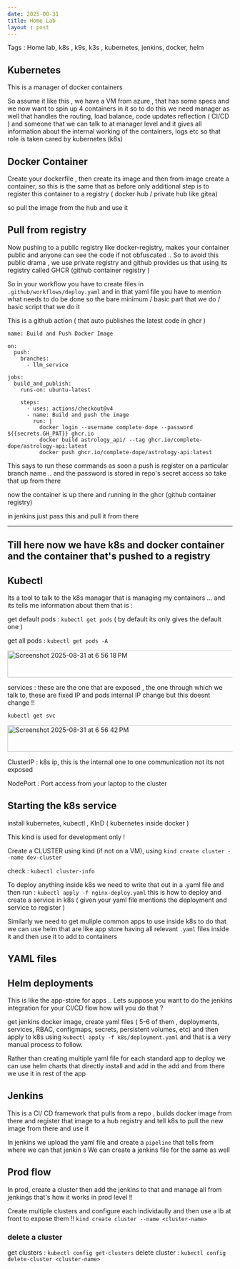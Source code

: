 ```yaml
---
date: 2025-08-31
title: Home Lab
layout : post
---
```


Tags : Home lab, k8s , k9s, k3s , kubernetes, jenkins, docker, helm 


## Kubernetes 
This is a manager of docker containers 

So assume it like this , we have a VM from azure , that has some specs and we now want to spin up 4 containers in it so to do this we need manager as well that handles the routing, load balance, code updates reflection ( CI/CD ) and someone that we can talk to at manager level and it gives all information about the internal working of the containers, logs etc so that role is taken cared by kubernetes (k8s) 


## Docker Container 
Create your dockerfile , then create its image and then from image create a container, so this is the same that as before only additional step is to register this container to a registry ( docker hub / private hub like gitea)  

so pull the image from the hub and use it 


## Pull from registry
Now pushing to a public registry like docker-registry, makes your container public and anyone can see the code if not obfuscated .. 
So to avoid this public drama , we use private registry and github provides us that using its registry called GHCR (github container registry ) 

So in your workflow you have to create files in `.github/workflows/deploy.yaml` and in that yaml file you have to mention what needs to do be done so the bare minimum / basic part that we do / basic script that we do it 

This is a github action ( that auto publishes the latest code in ghcr ) 

```
name: Build and Push Docker Image

on:
  push:
    branches:
      - llm_service

jobs:
  build_and_publish:
    runs-on: ubuntu-latest

    steps:
      - uses: actions/checkout@v4
      - name: Build and push the image 
        run: |
          docker login --username complete-dope --password ${{secrets.GH_PAT}} ghcr.io
          docker build astrology_api/ --tag ghcr.io/complete-dope/astrology-api:latest
          docker push ghcr.io/complete-dope/astrology-api:latest

```
This says to run these commands as soon a push is register on a particular branch name .. 
and the password is stored in repo's secret access so take that up from there 

now the container is up there and running in the ghcr (github container registry)

in jenkins just pass this and pull it from there  

---  
Till here now we have k8s and docker container and the container that's pushed to a registry 
---

## Kubectl 

Its a tool to talk to the k8s manager that is managing my containers ... and its tells me information about them that is :


get default pods : `kubectl get pods` ( by default its only gives the default one )

get all pods : `kubectl get pods -A`

<img width="583" height="60" alt="Screenshot 2025-08-31 at 6 56 18 PM" src="https://github.com/user-attachments/assets/6ad44fc0-1c83-4082-ad49-1d910d4c32a3" />


services : these are the one that are exposed , the one through which we talk to, these are fixed IP and pods internal IP change but this doesnt change !! 

`kubectl get svc`

<img width="583" height="60" alt="Screenshot 2025-08-31 at 6 56 42 PM" src="https://github.com/user-attachments/assets/5f544151-8585-45aa-9dce-8c0a64561447" />

ClusterIP : k8s ip, this is the internal one to one communication not its not exposed 

NodePort : Port access from your laptop to the cluster


## Starting the k8s service 
install kubernetes, kubectl , KInD ( kubernetes inside docker ) 

This kind is used for development only ! 

Create a CLUSTER using kind (if not on a VM), using 
`kind create cluster --name dev-cluster`

check : `kubectl cluster-info`

To deploy anything inside k8s we need to write that out in a .yaml file and then run : `kubectl apply -f nginx-deploy.yaml` this is how to deploy and create a service in k8s ( given your yaml file mentions the deployment and service to register )

Similarly we need to get muliple common apps to use inside k8s to do that we can use helm that are like app store having all relevant `.yaml` files inside it and then use it to add to containers

## YAML files 



## Helm deployments
This is like the app-store for apps .. 
Lets suppose you want to do the jenkins integration for your CI/CD flow how will you do that ? 

get jenkins docker image, create yaml files ( 5-6 of them , deployments, services, RBAC, configmaps, secrets, persistent volumes, etc) and then apply to k8s using `kubectl apply -f k8s/deployment.yaml` and that is a very manual process to follow.   


Rather than creating multiple yaml file for each standard app to deploy we can use helm charts that directly install and add in the add and from there we use it in rest of the app  


## Jenkins

This is a CI/ CD framework that pulls from a repo , builds docker image from there and register that image to a hub registry and tell k8s to pull the new image from there and use it 

In jenkins we upload the yaml file and create a `pipeline` that tells from where we can   that jenkin s
We can create a jenkins file for the same as well  

## Prod flow 

In prod, create a cluster then add the jenkins to that and manage all from jenkings that's how it works in prod level !!  

Create multiple clusters and configure each individaully and then use a lb at front to expose them !! 
`kind create cluster --name <cluster-name>`


### delete a cluster

get clusters : `kubectl config get-clusters`
delete cluster : `kubectl config delete-cluster <cluster-name>`

























